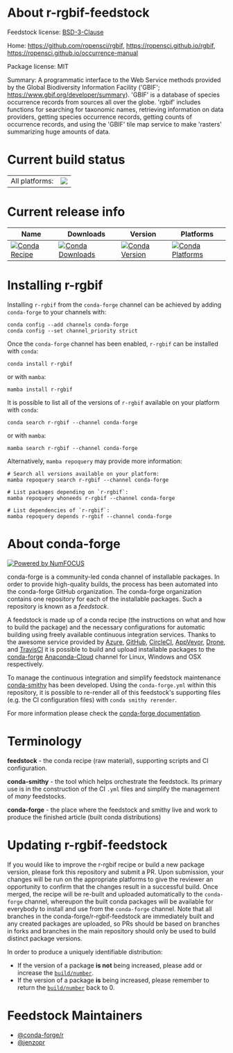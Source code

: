About r-rgbif-feedstock
=======================

Feedstock license: [BSD-3-Clause](https://github.com/conda-forge/r-rgbif-feedstock/blob/main/LICENSE.txt)

Home: https://github.com/ropensci/rgbif, https://ropensci.github.io/rgbif, https://ropensci.github.io/occurrence-manual

Package license: MIT

Summary: A programmatic interface to the Web Service methods provided by the Global Biodiversity Information Facility ('GBIF'; <https://www.gbif.org/developer/summary>). 'GBIF' is a database of species occurrence records from sources all over the globe. 'rgbif' includes functions for searching for taxonomic names, retrieving information on data providers, getting species occurrence records, getting counts of occurrence records, and using the 'GBIF' tile map service to make 'rasters' summarizing huge amounts of data.

Current build status
====================


<table><tr><td>All platforms:</td>
    <td>
      <a href="https://dev.azure.com/conda-forge/feedstock-builds/_build/latest?definitionId=7995&branchName=main">
        <img src="https://dev.azure.com/conda-forge/feedstock-builds/_apis/build/status/r-rgbif-feedstock?branchName=main">
      </a>
    </td>
  </tr>
</table>

Current release info
====================

| Name | Downloads | Version | Platforms |
| --- | --- | --- | --- |
| [![Conda Recipe](https://img.shields.io/badge/recipe-r--rgbif-green.svg)](https://anaconda.org/conda-forge/r-rgbif) | [![Conda Downloads](https://img.shields.io/conda/dn/conda-forge/r-rgbif.svg)](https://anaconda.org/conda-forge/r-rgbif) | [![Conda Version](https://img.shields.io/conda/vn/conda-forge/r-rgbif.svg)](https://anaconda.org/conda-forge/r-rgbif) | [![Conda Platforms](https://img.shields.io/conda/pn/conda-forge/r-rgbif.svg)](https://anaconda.org/conda-forge/r-rgbif) |

Installing r-rgbif
==================

Installing `r-rgbif` from the `conda-forge` channel can be achieved by adding `conda-forge` to your channels with:

```
conda config --add channels conda-forge
conda config --set channel_priority strict
```

Once the `conda-forge` channel has been enabled, `r-rgbif` can be installed with `conda`:

```
conda install r-rgbif
```

or with `mamba`:

```
mamba install r-rgbif
```

It is possible to list all of the versions of `r-rgbif` available on your platform with `conda`:

```
conda search r-rgbif --channel conda-forge
```

or with `mamba`:

```
mamba search r-rgbif --channel conda-forge
```

Alternatively, `mamba repoquery` may provide more information:

```
# Search all versions available on your platform:
mamba repoquery search r-rgbif --channel conda-forge

# List packages depending on `r-rgbif`:
mamba repoquery whoneeds r-rgbif --channel conda-forge

# List dependencies of `r-rgbif`:
mamba repoquery depends r-rgbif --channel conda-forge
```


About conda-forge
=================

[![Powered by
NumFOCUS](https://img.shields.io/badge/powered%20by-NumFOCUS-orange.svg?style=flat&colorA=E1523D&colorB=007D8A)](https://numfocus.org)

conda-forge is a community-led conda channel of installable packages.
In order to provide high-quality builds, the process has been automated into the
conda-forge GitHub organization. The conda-forge organization contains one repository
for each of the installable packages. Such a repository is known as a *feedstock*.

A feedstock is made up of a conda recipe (the instructions on what and how to build
the package) and the necessary configurations for automatic building using freely
available continuous integration services. Thanks to the awesome service provided by
[Azure](https://azure.microsoft.com/en-us/services/devops/), [GitHub](https://github.com/),
[CircleCI](https://circleci.com/), [AppVeyor](https://www.appveyor.com/),
[Drone](https://cloud.drone.io/welcome), and [TravisCI](https://travis-ci.com/)
it is possible to build and upload installable packages to the
[conda-forge](https://anaconda.org/conda-forge) [Anaconda-Cloud](https://anaconda.org/)
channel for Linux, Windows and OSX respectively.

To manage the continuous integration and simplify feedstock maintenance
[conda-smithy](https://github.com/conda-forge/conda-smithy) has been developed.
Using the ``conda-forge.yml`` within this repository, it is possible to re-render all of
this feedstock's supporting files (e.g. the CI configuration files) with ``conda smithy rerender``.

For more information please check the [conda-forge documentation](https://conda-forge.org/docs/).

Terminology
===========

**feedstock** - the conda recipe (raw material), supporting scripts and CI configuration.

**conda-smithy** - the tool which helps orchestrate the feedstock.
                   Its primary use is in the construction of the CI ``.yml`` files
                   and simplify the management of *many* feedstocks.

**conda-forge** - the place where the feedstock and smithy live and work to
                  produce the finished article (built conda distributions)


Updating r-rgbif-feedstock
==========================

If you would like to improve the r-rgbif recipe or build a new
package version, please fork this repository and submit a PR. Upon submission,
your changes will be run on the appropriate platforms to give the reviewer an
opportunity to confirm that the changes result in a successful build. Once
merged, the recipe will be re-built and uploaded automatically to the
`conda-forge` channel, whereupon the built conda packages will be available for
everybody to install and use from the `conda-forge` channel.
Note that all branches in the conda-forge/r-rgbif-feedstock are
immediately built and any created packages are uploaded, so PRs should be based
on branches in forks and branches in the main repository should only be used to
build distinct package versions.

In order to produce a uniquely identifiable distribution:
 * If the version of a package **is not** being increased, please add or increase
   the [``build/number``](https://docs.conda.io/projects/conda-build/en/latest/resources/define-metadata.html#build-number-and-string).
 * If the version of a package **is** being increased, please remember to return
   the [``build/number``](https://docs.conda.io/projects/conda-build/en/latest/resources/define-metadata.html#build-number-and-string)
   back to 0.

Feedstock Maintainers
=====================

* [@conda-forge/r](https://github.com/conda-forge/r/)
* [@jenzopr](https://github.com/jenzopr/)

